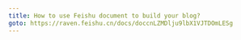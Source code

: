 ```yaml
---
title: How to use Feishu document to build your blog?
goto: https://raven.feishu.cn/docs/doccnLZMDlju9lbX1VJTDOmLESg
---
```

